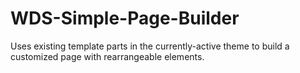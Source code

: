 # WDS-Simple-Page-Builder
Uses existing template parts in the currently-active theme to build a customized page with rearrangeable elements.
